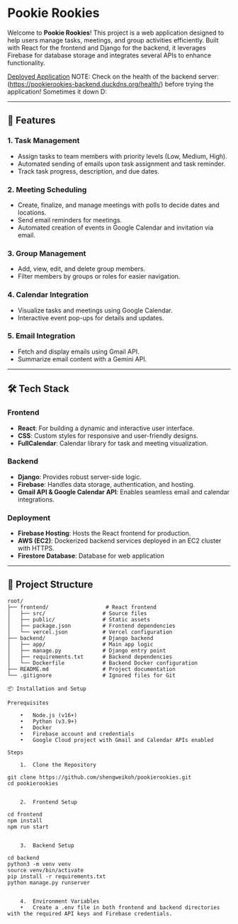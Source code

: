 # Pookie Rookies

Welcome to **Pookie Rookies**! This project is a web application designed to help users manage tasks, meetings, and group activities efficiently. Built with React for the frontend and Django for the backend, it leverages Firebase for database storage and integrates several APIs to enhance functionality.

[Deployed Application](https://pookie-rookies.web.app)
NOTE: Check on the health of the backend server: (https://pookierookies-backend.duckdns.org/health/) before trying the application!
Sometimes it down D:

---

## 🚀 Features

### 1. Task Management
- Assign tasks to team members with priority levels (Low, Medium, High).
- Automated sending of emails upon task assignment and task reminder.
- Track task progress, description, and due dates.

### 2. Meeting Scheduling
- Create, finalize, and manage meetings with polls to decide dates and locations.
- Send email reminders for meetings.
- Automated creation of events in Google Calendar and invitation via email.

### 3. Group Management
- Add, view, edit, and delete group members.
- Filter members by groups or roles for easier navigation.

### 4. Calendar Integration
- Visualize tasks and meetings using Google Calendar.
- Interactive event pop-ups for details and updates.

### 5. Email Integration
- Fetch and display emails using Gmail API.
- Summarize email content with a Gemini API.

---

## 🛠️ Tech Stack

### Frontend
- **React**: For building a dynamic and interactive user interface.
- **CSS**: Custom styles for responsive and user-friendly designs.
- **FullCalendar**: Calendar library for task and meeting visualization.

### Backend
- **Django**: Provides robust server-side logic.
- **Firebase**: Handles data storage, authentication, and hosting.
- **Gmail API & Google Calendar API**: Enables seamless email and calendar integrations.

### Deployment
- **Firebase Hosting**: Hosts the React frontend for production.
- **AWS (EC2)**: Dockerized backend services deployed in an EC2 cluster with HTTPS.
- **Firestore Database**: Database for web application

---

## 📂 Project Structure

```plaintext
root/
├── frontend/                  # React frontend
│   ├── src/                  # Source files
│   ├── public/               # Static assets
│   ├── package.json          # Frontend dependencies
│   └── vercel.json           # Vercel configuration
├── backend/                  # Django backend
│   ├── app/                  # Main app logic
│   ├── manage.py             # Django entry point
│   ├── requirements.txt      # Backend dependencies
│   └── Dockerfile            # Backend Docker configuration
├── README.md                 # Project documentation
└── .gitignore                # Ignored files for Git

📦 Installation and Setup

Prerequisites

	•	Node.js (v16+)
	•	Python (v3.9+)
	•	Docker
	•	Firebase account and credentials
	•	Google Cloud project with Gmail and Calendar APIs enabled

Steps

	1.	Clone the Repository

git clone https://github.com/shengweikoh/pookierookies.git
cd pookierookies


	2.	Frontend Setup

cd frontend
npm install
npm run start


	3.	Backend Setup

cd backend
python3 -m venv venv
source venv/bin/activate
pip install -r requirements.txt
python manage.py runserver


	4.	Environment Variables
	•	Create a .env file in both frontend and backend directories with the required API keys and Firebase credentials.
